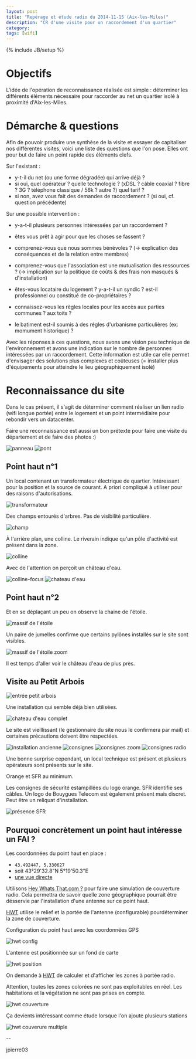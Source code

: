 ```yaml
---
layout: post
title: "Repérage et étude radio du 2014-11-15 (Aix-les-Miles)"
description: "CR d'une visite pour un raccordement d'un quartier"
category: 
tags: [wifi]
---
```

{% include JB/setup %}

# Objectifs

L'idée de l'opération de reconnaissance réalisée est simple : déterminer les différents éléments nécessaire pour raccorder au net un quartier isolé à proximité d'Aix-les-Miles.

# Démarche & questions

Afin de pouvoir produire une synthèse de la visite et essayer de capitaliser nos différentes visites, voici une liste des questions que l'on pose. Elles ont pour but de faire un point rapide des éléments clefs.

Sur l'existant :

* y-t-il du net (ou une forme dégradée) qui arrive déjà ?
* si oui, quel opérateur ? quelle technologie ? (xDSL ? câble coaxial ? fibre ? 3G ? téléphone classique / 56k ? autre ?) quel tarif ?
* si non, avez vous fait des demandes de raccordement ? (si oui, cf. question précédente)

Sur une possible intervention :

* y-a-t-il plusieurs personnes intéressées par un raccordement ?
* êtes vous prêt à agir pour que les choses se fassent ?
* comprenez-vous que nous sommes bénévoles ? (-> explication des conséquences et de la relation entre membres)
* comprenez-vous que l'association est une mutualisation des ressources ? (-> implication sur la politique de coûts & des frais non masqués & d'installation)

* êtes-vous locataire du logement ? y-a-t-il un syndic ? est-il professionnel ou constitué de co-propriétaires ?
* connaissez-vous les règles locales pour les accès aux parties communes ? aux toits ?
* le batiment est-il soumis à des régles d'urbanisme particulières (ex: momument historique) ?

Avec les réponses à ces questions, nous avons une vision peu technique de l'environnement et avons une indication sur le nombre de personnes intéressées par un raccordement.
Cette information est utile car elle permet d'envisager des solutions plus complexes et coûteuses (= installer plus d'équipements pour atteindre le lieu géographiquement isolé)

# Reconnaissance du site

Dans le cas présent, il s'agit de déterminer comment réaliser un lien radio (wifi longue portée) entre le logement et un point intermédiaire pour rebondir vers un datacenter.

Faire une reconnaissance est aussi un bon prétexte pour faire une visite du département et de faire des photos :)

![panneau](/assets/files/2014/11/IMG_0014.jpg)
![pont](/assets/files/2014/11/IMG_0016.jpg)

## Point haut n°1

Un local contenant un transformateur électrique de quartier.
Intéressant pour la position et la source de courant.
A priori compliqué à utiliser pour des raisons d'autorisations.

![transformateur](/assets/files/2014/11/IMG_0055.jpg)

Des champs entourés d'arbres.
Pas de visibilité particulière.

![champ](/assets/files/2014/11/IMG_0036.jpg)

À l'arrière plan, une colline.
Le riverain indique qu'un pôle d'activité est présent dans la zone.

![colline](/assets/files/2014/11/IMG_0038.jpg)

Avec de l'attention on perçoit un château d'eau.

![colline-focus](/assets/files/2014/11/IMG_0038-focus.jpg)
![chateau d'eau](/assets/files/2014/11/IMG_0057.jpg)

## Point haut n°2

Et en se déplaçant un peu on observe la chaine de l'étoile.

![massif de l'étoile](/assets/files/2014/11/IMG_0069.jpg)

Un paire de jumelles confirme que certains pylônes installés sur le site sont visibles.

![massif de l'étoile zoom](/assets/files/2014/11/IMG_0069-focus.jpg)

Il est temps d'aller voir le château d'eau de plus près.

## Visite au Petit Arbois

![entrée petit arbois](/assets/files/2014/11/IMG_0100.jpg)

Une installation qui semble déjà bien utilisées.

![chateau d'eau complet](/assets/files/2014/11/IMG_0102.jpg)

Le site est vieillissant (le gestionnaire du site nous le confirmera par mail) et certaines précautions doivent être respectées.

![installation ancienne](/assets/files/2014/11/IMG_0106.jpg)
![consignes](/assets/files/2014/11/IMG_0107.jpg)
![consignes zoom](/assets/files/2014/11/IMG_0112.jpg)
![consignes radio](/assets/files/2014/11/IMG_0115-focus.jpg)


Une bonne surprise cependant, un local technique est présent et plusieurs opérateurs sont présents sur le site.

Orange et SFR au minimum.

Les consignes de sécurité estampillées du logo orange.
SFR identifie ses câbles.
Un logo de Bouygues Telecom est également présent mais discret. Peut être un reliquat d'installation.

![présence SFR](/assets/files/2014/11/IMG_0125.jpg)

## Pourquoi concrètement un point haut intéresse un FAI ?

Les coordonnées du point haut en place :

* `43.492447, 5.330627`
* soit 43°29'32.8"N 5°19'50.3"E
* [une vue directe](https://www.google.fr/maps/place/43%C2%B029'32.9%22N+5%C2%B019'50.2%22E/@43.49246,5.330624,148m/data=!3m2!1e3!4b1!4m2!3m1!1s0x0:0x0)


Utilisons [Hey Whats That.com ?](http://wisp.heywhatsthat.com/) pour faire une simulation de couverture radio.
Cela permettra de savoir quelle zone géographique pourrait être désservie par l'installation d'une antenne sur ce point haut.

[HWT](http://wisp.heywhatsthat.com/) utilise le relief et la portée de l'antenne (configurable) pourdéterminer la zone de couverture.

Configuration du point haut avec les coordonnées GPS

![hwt config](/assets/files/2014/11/HeyWhatsThat_WISP02.jpg)

L'antenne est positionnée sur un fond de carte

![hwt position](/assets/files/2014/11/HeyWhatsThat_WISP01.jpg)

On demande à [HWT](http://wisp.heywhatsthat.com/) de calculer et d'afficher les zones à portée radio.

Attention, toutes les zones colorées ne sont pas exploitables en réel.
Les habitations et la végétation ne sont pas prises en compte.

![hwt couverture](/assets/files/2014/11/HeyWhatsThat_WISP03.jpg)

Ça devients intéressant comme étude lorsque l'on ajoute plusieurs stations

![hwt couverure multiple](/assets/files/2014/11/HeyWhatsThat_WISP04.jpg)

--

jpierre03

